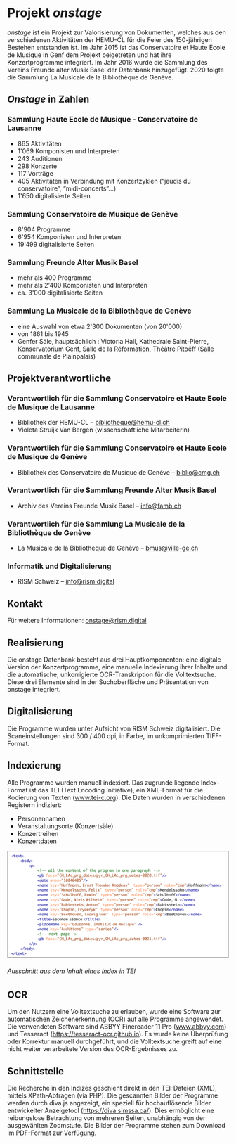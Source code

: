 # Projekt _onstage_
_onstage_ ist ein Projekt zur Valorisierung von Dokumenten, welches aus den verschiedenen Aktivitäten der HEMU-CL für die Feier des 150-jährigen Bestehen entstanden ist. Im Jahr 2015 ist das Conservatoire et Haute Ecole de Musique in Genf dem Projekt beigetreten und hat ihre Konzertprogramme integriert. Im Jahr 2016 wurde die Sammlung des Vereins Freunde alter Musik Basel der Datenbank hinzugefügt. 2020 folgte die Sammlung La Musicale de la Bibliothèque de Genève.

## _Onstage_ in Zahlen

### Sammlung Haute Ecole de Musique - Conservatoire de Lausanne

* 865 Aktivitäten
* 1'069 Komponisten und Interpreten
* 243 Auditionen
* 298 Konzerte
* 117 Vorträge
* 405 Aktivitäten in Verbindung mit Konzertzyklen (“jeudis du conservatoire”, “midi-concerts”…)
* 1'650 digitalisierte Seiten

### Sammlung Conservatoire de Musique de Genève

* 8'904 Programme
* 6'954 Komponisten und Interpreten
* 19'499 digitalisierte Seiten

### Sammlung Freunde Alter Musik Basel

* mehr als 400 Programme
* mehr als 2'400 Komponisten und Interpreten
* ca. 3'000 digitalisierte Seiten

### Sammlung La Musicale de la Bibliothèque de Genève

* eine Auswahl von etwa 2'300 Dokumenten (von 20'000)
* von 1861 bis 1945
* Genfer Säle, hauptsächlich : Victoria Hall, Kathedrale Saint-Pierre, Konservatorium Genf, Salle de la Réformation, Théâtre Pitoëff (Salle communale de Plainpalais)

## Projektverantwortliche
### Verantwortlich für die Sammlung Conservatoire et Haute Ecole de Musique de Lausanne

* Bibliothek der HEMU-CL – bibliotheque@hemu-cl.ch
* Violeta Struijk Van Bergen (wissenschaftliche Mitarbeiterin)

### Verantwortlich für die Sammlung Conservatoire et Haute Ecole de Musique de Genève

* Bibliothek des Conservatoire de Musique de Genève – biblio@cmg.ch

### Verantwortlich für die Sammlung Freunde Alter Musik Basel

* Archiv des Vereins Freunde Musik Basel – info@famb.ch

### Verantwortlich für die Sammlung La Musicale de la Bibliothèque de Genève

* La Musicale de la Bibliothèque de Genève – bmus@ville-ge.ch

### Informatik und Digitalisierung

* RISM Schweiz – info@rism.digital

## Kontakt
Für weitere Informationen: onstage@rism.digital

## Realisierung
Die onstage Datenbank besteht aus drei Hauptkomponenten: eine digitale Version der Konzertprogramme, eine manuelle Indexierung ihrer Inhalte und die automatische, unkorrigierte OCR-Transkription für die Volltextsuche. Diese drei Elemente sind in der Suchoberfläche und Präsentation von onstage integriert.

## Digitalisierung
Die Programme wurden unter Aufsicht von RISM Schweiz digitalisiert. Die Scaneinstellungen sind 300 / 400 dpi, in Farbe, im unkomprimierten TIFF-Format.

## Indexierung
Alle Programme wurden manuell indexiert. Das zugrunde liegende Index-Format ist das TEI (Text Encoding Initiative), ein XML-Format für die Kodierung von Texten (www.tei-c.org). Die Daten wurden in verschiedenen Registern indiziert:

* Personennamen
* Veranstaltungsorte (Konzertsäle)
* Konzertreihen
* Konzertdaten

![tei-example](https://raw.githubusercontent.com/rism-ch/onstage-texts/master/images/tei-example.png)
###### Ausschnitt aus dem Inhalt eines Index in TEI

## OCR
Um den Nutzern eine Volltextsuche zu erlauben, wurde eine Software zur automatischen Zeichenerkennung (OCR) auf alle Programme angewendet. Die verwendeten Software sind ABBYY Finereader 11 Pro (www.abbyy.com) und Tesseract (https://tesseract-ocr.github.io). Es wurde keine Überprüfung oder Korrektur manuell durchgeführt, und die Volltextsuche greift auf eine nicht weiter verarbeitete Version des OCR-Ergebnisses zu.

## Schnittstelle
Die Recherche in den Indizes geschieht direkt in den TEI-Dateien (XML), mittels XPath-Abfragen (via PHP). Die gescannten Bilder der Programme werden durch diva.js angezeigt, ein speziell für hochauflösende Bilder entwickelter Anzeigetool (https://diva.simssa.ca/). Dies ermöglicht eine reibungslose Betrachtung von mehreren Seiten, unabhängig von der ausgewählten Zoomstufe. Die Bilder der Programme stehen zum Download im PDF-Format zur Verfügung.
